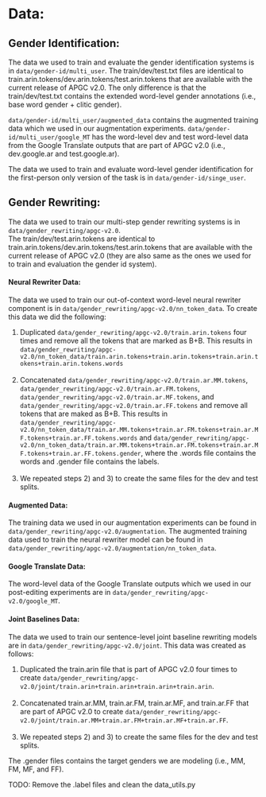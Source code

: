 # Data:

## Gender Identification:
The data we used to train and evaluate the gender identification systems is in `data/gender-id/multi_user`. The train/dev/test.txt files are identical to train.arin.tokens/dev.arin.tokens/test.arin.tokens that are available with the current release of APGC v2.0. The only difference is that the train/dev/test.txt contains the extended word-level gender annotations (i.e., base word gender + clitic gender).

`data/gender-id/multi_user/augmented_data` contains the augmented training data which we used in our augmentation experiments. `data/gender-id/multi_user/google_MT` has the word-level dev and test word-level data from the Google Translate outputs that are part of APGC v2.0 (i.e., dev.google.ar and test.google.ar).

The data we used to train and evaluate word-level gender identification for the first-person only version of the task is in `data/gender-id/singe_user`.


## Gender Rewriting:
The data we used to train our multi-step gender rewriting systems is in `data/gender_rewriting/apgc-v2.0`.<br/>
The train/dev/test.arin.tokens are identical to train.arin.tokens/dev.arin.tokens/test.arin.tokens that are available with the current release of APGC v2.0 (they are also same as the ones we used for to train and evaluation the gender id system).

#### Neural Rewriter Data:
The data we used to train our out-of-context word-level neural rewriter component is in `data/gender_rewriting/apgc-v2.0/nn_token_data`. To create this data we did the following:
1) Duplicated `data/gender_rewriting/apgc-v2.0/train.arin.tokens` four times and remove all the tokens that are marked as B+B. This results in `data/gender_rewriting/apgc-v2.0/nn_token_data/train.arin.tokens+train.arin.tokens+train.arin.tokens+train.arin.tokens.words`</br></br>
2) Concatenated `data/gender_rewriting/apgc-v2.0/train.ar.MM.tokens`, `data/gender_rewriting/apgc-v2.0/train.ar.FM.tokens`, `data/gender_rewriting/apgc-v2.0/train.ar.MF.tokens`, and `data/gender_rewriting/apgc-v2.0/train.ar.FF.tokens` and remove all tokens that are maked as B+B. This results in `data/gender_rewriting/apgc-v2.0/nn_token_data/train.ar.MM.tokens+train.ar.FM.tokens+train.ar.MF.tokens+train.ar.FF.tokens.words` and `data/gender_rewriting/apgc-v2.0/nn_token_data/train.ar.MM.tokens+train.ar.FM.tokens+train.ar.MF.tokens+train.ar.FF.tokens.gender`, where the .words file contains the words and .gender file contains the labels.</br></br>
3) We repeated steps 2) and 3) to create the same files for the dev and test splits.


#### Augmented Data:
The training data we used in our augmentation experiments can be found in `data/gender_rewriting/apgc-v2.0/augmentation`. The augmented training data used to train the neural rewriter model can be found in `data/gender_rewriting/apgc-v2.0/augmentation/nn_token_data`.

#### Google Translate Data:
The word-level data of the Google Translate outputs which we used in our post-editing experiments are in `data/gender_rewriting/apgc-v2.0/google_MT`.

#### Joint Baselines Data:
The data we used to train our sentence-level joint baseline rewriting models are in `data/gender_rewriting/apgc-v2.0/joint`. This data was created as follows:
1) Duplicated the train.arin file that is part of APGC v2.0 four times to create `data/gender_rewriting/apgc-v2.0/joint/train.arin+train.arin+train.arin+train.arin`.<br/><br/>
2) Concatenated train.ar.MM, train.ar.FM, train.ar.MF, and train.ar.FF that are part of APGC v2.0 to create `data/gender_rewriting/apgc-v2.0/joint/train.ar.MM+train.ar.FM+train.ar.MF+train.ar.FF`.<br/><br/>
3) We repeated steps 2) and 3) to create the same files for the dev and test splits.

The .gender files contains the target genders we are modeling (i.e., MM, FM, MF, and FF).

TODO: Remove the .label files and clean the data_utils.py
